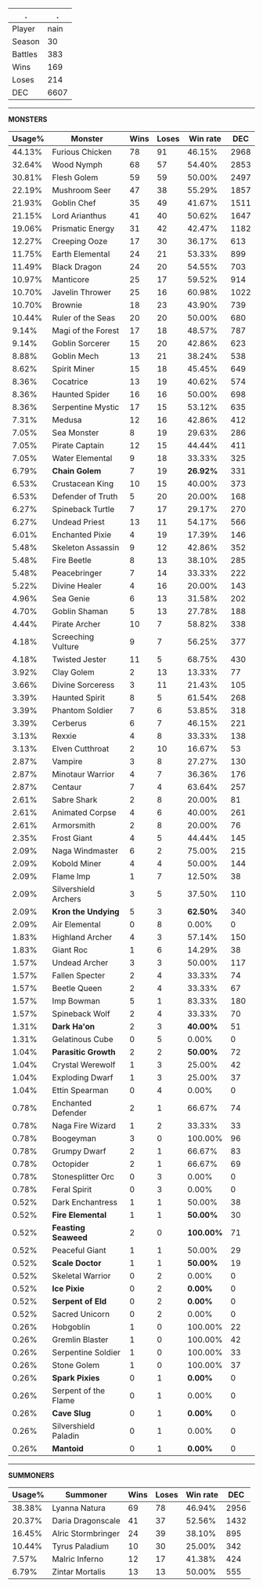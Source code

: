 .|.
|-|-
Player|nain
Season|30
Battles|383
Wins|169
Loses|214
DEC|6607

---
**MONSTERS**

Usage%|Monster|Wins|Loses|Win rate|DEC|
-|-|-|-|-|-|
44.13%|Furious Chicken|78|91|46.15%|2968|
32.64%|Wood Nymph|68|57|54.40%|2853|
30.81%|Flesh Golem|59|59|50.00%|2497|
22.19%|Mushroom Seer|47|38|55.29%|1857|
21.93%|Goblin Chef|35|49|41.67%|1511|
21.15%|Lord Arianthus|41|40|50.62%|1647|
19.06%|Prismatic Energy|31|42|42.47%|1182|
12.27%|Creeping Ooze|17|30|36.17%|613|
11.75%|Earth Elemental|24|21|53.33%|899|
11.49%|Black Dragon|24|20|54.55%|703|
10.97%|Manticore|25|17|59.52%|914|
10.70%|Javelin Thrower|25|16|60.98%|1022|
10.70%|Brownie|18|23|43.90%|739|
10.44%|Ruler of the Seas|20|20|50.00%|680|
9.14%|Magi of the Forest|17|18|48.57%|787|
9.14%|Goblin Sorcerer|15|20|42.86%|623|
8.88%|Goblin Mech|13|21|38.24%|538|
8.62%|Spirit Miner|15|18|45.45%|649|
8.36%|Cocatrice|13|19|40.62%|574|
8.36%|Haunted Spider|16|16|50.00%|698|
8.36%|Serpentine Mystic|17|15|53.12%|635|
7.31%|Medusa|12|16|42.86%|412|
7.05%|Sea Monster|8|19|29.63%|286|
7.05%|Pirate Captain|12|15|44.44%|411|
7.05%|Water Elemental|9|18|33.33%|325|
6.79%|**Chain Golem**|7|19|**26.92%**|331|
6.53%|Crustacean King|10|15|40.00%|373|
6.53%|Defender of Truth|5|20|20.00%|168|
6.27%|Spineback Turtle|7|17|29.17%|270|
6.27%|Undead Priest|13|11|54.17%|566|
6.01%|Enchanted Pixie|4|19|17.39%|146|
5.48%|Skeleton Assassin|9|12|42.86%|352|
5.48%|Fire Beetle|8|13|38.10%|285|
5.48%|Peacebringer|7|14|33.33%|222|
5.22%|Divine Healer|4|16|20.00%|143|
4.96%|Sea Genie|6|13|31.58%|202|
4.70%|Goblin Shaman|5|13|27.78%|188|
4.44%|Pirate Archer|10|7|58.82%|338|
4.18%|Screeching Vulture|9|7|56.25%|377|
4.18%|Twisted Jester|11|5|68.75%|430|
3.92%|Clay Golem|2|13|13.33%|77|
3.66%|Divine Sorceress|3|11|21.43%|105|
3.39%|Haunted Spirit|8|5|61.54%|268|
3.39%|Phantom Soldier|7|6|53.85%|318|
3.39%|Cerberus|6|7|46.15%|221|
3.13%|Rexxie|4|8|33.33%|138|
3.13%|Elven Cutthroat|2|10|16.67%|53|
2.87%|Vampire|3|8|27.27%|130|
2.87%|Minotaur Warrior|4|7|36.36%|176|
2.87%|Centaur|7|4|63.64%|257|
2.61%|Sabre Shark|2|8|20.00%|81|
2.61%|Animated Corpse|4|6|40.00%|261|
2.61%|Armorsmith|2|8|20.00%|76|
2.35%|Frost Giant|4|5|44.44%|145|
2.09%|Naga Windmaster|6|2|75.00%|215|
2.09%|Kobold Miner|4|4|50.00%|144|
2.09%|Flame Imp|1|7|12.50%|38|
2.09%|Silvershield Archers|3|5|37.50%|110|
2.09%|**Kron the Undying**|5|3|**62.50%**|340|
2.09%|Air Elemental|0|8|0.00%|0|
1.83%|Highland Archer|4|3|57.14%|150|
1.83%|Giant Roc|1|6|14.29%|38|
1.57%|Undead Archer|3|3|50.00%|117|
1.57%|Fallen Specter|2|4|33.33%|74|
1.57%|Beetle Queen|2|4|33.33%|67|
1.57%|Imp Bowman|5|1|83.33%|180|
1.57%|Spineback Wolf|2|4|33.33%|70|
1.31%|**Dark Ha'on**|2|3|**40.00%**|51|
1.31%|Gelatinous Cube|0|5|0.00%|0|
1.04%|**Parasitic Growth**|2|2|**50.00%**|72|
1.04%|Crystal Werewolf|1|3|25.00%|42|
1.04%|Exploding Dwarf|1|3|25.00%|37|
1.04%|Ettin Spearman|0|4|0.00%|0|
0.78%|Enchanted Defender|2|1|66.67%|74|
0.78%|Naga Fire Wizard|1|2|33.33%|33|
0.78%|Boogeyman|3|0|100.00%|96|
0.78%|Grumpy Dwarf|2|1|66.67%|83|
0.78%|Octopider|2|1|66.67%|69|
0.78%|Stonesplitter Orc|0|3|0.00%|0|
0.78%|Feral Spirit|0|3|0.00%|0|
0.52%|Dark Enchantress|1|1|50.00%|38|
0.52%|**Fire Elemental**|1|1|**50.00%**|30|
0.52%|**Feasting Seaweed**|2|0|**100.00%**|71|
0.52%|Peaceful Giant|1|1|50.00%|29|
0.52%|**Scale Doctor**|1|1|**50.00%**|19|
0.52%|Skeletal Warrior|0|2|0.00%|0|
0.52%|**Ice Pixie**|0|2|**0.00%**|0|
0.52%|**Serpent of Eld**|0|2|**0.00%**|0|
0.52%|Sacred Unicorn|0|2|0.00%|0|
0.26%|Hobgoblin|1|0|100.00%|22|
0.26%|Gremlin Blaster|1|0|100.00%|42|
0.26%|Serpentine Soldier|1|0|100.00%|33|
0.26%|Stone Golem|1|0|100.00%|37|
0.26%|**Spark Pixies**|0|1|**0.00%**|0|
0.26%|Serpent of the Flame|0|1|0.00%|0|
0.26%|**Cave Slug**|0|1|**0.00%**|0|
0.26%|Silvershield Paladin|0|1|0.00%|0|
0.26%|**Mantoid**|0|1|**0.00%**|0|

---
**SUMMONERS**

Usage%|Summoner|Wins|Loses|Win rate|DEC|
-|-|-|-|-|-|
38.38%|Lyanna Natura|69|78|46.94%|2956|
20.37%|Daria Dragonscale|41|37|52.56%|1432|
16.45%|Alric Stormbringer|24|39|38.10%|895|
10.44%|Tyrus Paladium|10|30|25.00%|342|
7.57%|Malric Inferno|12|17|41.38%|424|
6.79%|Zintar Mortalis|13|13|50.00%|555|
